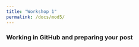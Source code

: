 ```yaml
---
title: "Workshop 1"
permalink: /docs/mod5/
---
```


### Working in GitHub and preparing your post


 
